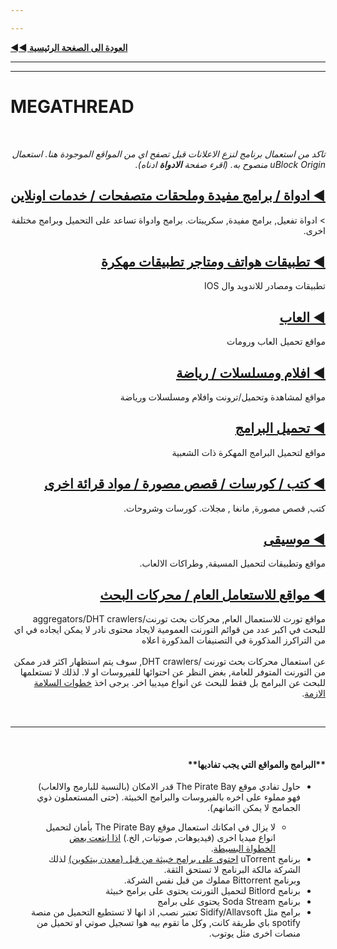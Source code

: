 ```yaml
---

---
```


[**◄◄ العودة الى الصغحة الرئيسية**](https://dexter21767.github.io/socratechs/readme)



---

---





# MEGATHREAD





&nbsp;










<div dir="rtl"><span> <i>
تاكد من استعمال برنامج لنزع الاعلانات قبل تصفح اي من المواقع الموجودة هنا. استعمال uBlock Origin منصوح به. (اقرء صفحة <b> الادواة</b> ادناه).
</i></span></div>


<div dir="rtl"> <h2> <a href="https://dexter21767.github.io/socratechs/megathread/tools"> ◀ ادواة / برامج مفيدة وملحقات متصفحات / خدمات  اونلاين</a></h2></div> 


<div dir="rtl">
> ادواة تفعيل, برامج مفيدة, سكريبتات. برامج وادواة تساعد على التحميل وبرامج مختلفة اخرى.
</div>



<div dir="rtl"> <h2><a href="https://dexter21767.github.io/socratechs/megathread/mobile_apps_and_repos"> ◀ تطبيقات هواتف ومتاجر تطبيقات مهكرة</a></h2></div>  


<div dir="rtl">
تطبيقات ومصادر للاندويد وال IOS
</div>

<div dir="rtl"><h2><a href="https://dexter21767.github.io/socratechs/megathread/games"> ◀ العاب</a></h2></div>  


<div dir="rtl">
مواقع تحميل العاب ورومات
</div>


<div dir="rtl"><h2><a href="https://dexter21767.github.io/socratechs/megathread/movies_and_tv"> ◀ افلام ومسلسلات / رياضة</a></h2></div> 

<div dir="rtl">
مواقع لمشاهدة وتحميل/ترونت وافلام ومسلسلات ورياضة
</div>
 

<div dir="rtl"><h2><a href="https://dexter21767.github.io/socratechs/megathread/software_downloads"> ◀ تحميل البرامج </a></h2></div>  

<div dir="rtl">
مواقع لتحميل البرامج المهكرة ذات الشعبية
</div>



<div dir="rtl"><h2><a href="https://dexter21767.github.io/socratechs/reading_material_and_elearning"> ◀ كتب / كورسات / قصص مصورة / مواد قرائة اخرى </a></h2></div> 


<div dir="rtl">
كتب, قصص مصورة, مانغا , مجلات. كورسات وشروحات.
</div>



<div dir="rtl"><h2><a href="https://dexter21767.github.io/socratechs/megathread/music"> ◀ موسيقى </a></h2></div>  

<div dir="rtl">
مواقع وتطبيقات لتحميل المسيقة, وطراكات الالعاب.
</div>


<div dir="rtl"><h2><a href="https://dexter21767.github.io/socratechs/megathread/general_sites_and_search_engines"> ◀ مواقع للاستعامل العام / محركات البحث</a></h2></div> 


<div dir="rtl">
مواقع تورت للاستعمال العام, محركات بحث تورنت/aggregators/DHT crawlers  للبحث في اكبر عدد من قوائم التورنت العمومية لايجاد محتوى نادر لا يمكن ايجاده في اي من التراكرز المذكورة في التصنيفات المذكورة اعلاه
<br><br>
عن استعمال محركات بحث تورنت /DHT crawlers, سوف يتم استظهار اكثر قدر ممكن من التورنت المتوفر للعامة, بغض النظر عن احتوائها للفيروسات او لا. لذلك لا تستعلمها للبحث عن البرامج بل فقط للبحث  عن انواع ميدييا اخر. يرجى اخذ  <a href ="https://dexter21767.github.io/socratechs/browsing_and_downloading_guide"> خطوات السلامة الازمة</a>.
</div>


&nbsp;



---



&nbsp;







<div dir="rtl">
<H4> **البرامج والمواقع التي يجب تفاديها**</h4>
<ul>
<li> 
حاول تفادي موقع The Pirate Bay قدر الامكان (بالنسبة للبارمج والالعاب) فهو مملوء على اخره بالفيروسات والبرامج الخبيثة. (حتى المستعملون ذوي الجمامج لا يمكن ااتمانهم).
</li>
<ul>
<li> 
لا يزال في امكانك استعمال موقع The Pirate Bay بأمان لتحميل انواع ميديا اخرى (فيديوهات, صوتيات, الخ.) <a href="https://dexter21767.github.io/socratechs/browsing_and_downloading_guide">اذا ابتعت بعض الخطواة البسيطة</a>.
</li>
 </ul>
<li>
برنامج uTorrent <a href="https://www.trustedreviews.com/news/utorrent-silently-installing-bundled-bitcoin-mining-software-2931825"> احتوى على برامج خبيثة من قبل (معدن بيتكوين)</a>  لذلك الشركة مالكة البرنامج لا تستحق الثقة. <br> وبرنامج Bittorrent مملوك من قبل نفس الشركة.
 </li>
 <li>
برنامج Bitlord لتحميل التورنت يحتوى على برامج خبيثة
 </li>
  <li>
برنامج Soda Stream يحتوى على برامج 
 </li>
  <li>
برامج مثل Sidify/Allavsoft تعتبر نصب, اذ انها لا تستطيع التحميل من منصة spotify باي طريقة كانت, وكل ما تقوم بيه هوا تسجيل صوتي او تحميل من منصات اخرى مثل يوتوب.
 </li>
</ul>
</div>











